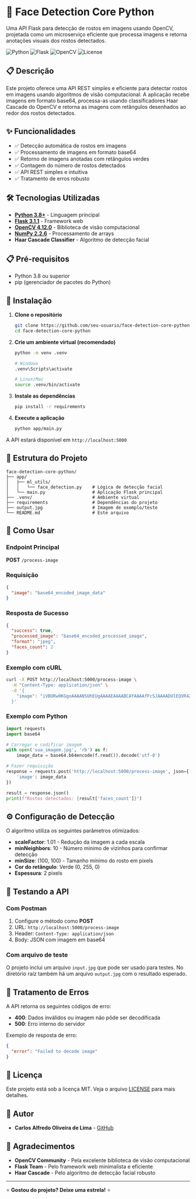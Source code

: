 # 🎯 Face Detection Core Python

Uma API Flask para detecção de rostos em imagens usando OpenCV, projetada como um microserviço eficiente que processa imagens e retorna anotações visuais dos rostos detectados.

![Python](https://img.shields.io/badge/python-3.8+-blue.svg)
![Flask](https://img.shields.io/badge/flask-3.1.1-green.svg)
![OpenCV](https://img.shields.io/badge/opencv-4.12.0-red.svg)
![License](https://img.shields.io/badge/license-MIT-blue.svg)

## 📋 Descrição

Este projeto oferece uma API REST simples e eficiente para detectar rostos em imagens usando algoritmos de visão computacional. A aplicação recebe imagens em formato base64, processa-as usando classificadores Haar Cascade do OpenCV e retorna as imagens com retângulos desenhados ao redor dos rostos detectados.

## ✨ Funcionalidades

- ✅ Detecção automática de rostos em imagens
- ✅ Processamento de imagens em formato base64
- ✅ Retorno de imagens anotadas com retângulos verdes
- ✅ Contagem do número de rostos detectados
- ✅ API REST simples e intuitiva
- ✅ Tratamento de erros robusto

## 🛠️ Tecnologias Utilizadas

- **[Python 3.8+](https://python.org/)** - Linguagem principal
- **[Flask 3.1.1](https://flask.palletsprojects.com/)** - Framework web
- **[OpenCV 4.12.0](https://opencv.org/)** - Biblioteca de visão computacional
- **[NumPy 2.2.6](https://numpy.org/)** - Processamento de arrays
- **Haar Cascade Classifier** - Algoritmo de detecção facial

## 📋 Pré-requisitos

- Python 3.8 ou superior
- pip (gerenciador de pacotes do Python)

## 🚀 Instalação

1. **Clone o repositório**
   ```bash
   git clone https://github.com/seu-usuario/face-detection-core-python.git
   cd face-detection-core-python
   ```

2. **Crie um ambiente virtual (recomendado)**
   ```bash
   python -m venv .venv

   # Windows
   .venv\Scripts\activate

   # Linux/Mac
   source .venv/bin/activate
   ```

3. **Instale as dependências**
   ```bash
   pip install -r requirements
   ```

4. **Execute a aplicação**
   ```bash
   python app/main.py
   ```

A API estará disponível em `http://localhost:5000`

## 📁 Estrutura do Projeto

```
face-detection-core-python/
├── app/
│   ├── ml_utils/
│   │   └── face_detection.py    # Lógica de detecção facial
│   └── main.py                  # Aplicação Flask principal
├── .venv/                       # Ambiente virtual
├── requirements                 # Dependências do projeto
├── output.jpg                   # Imagem de exemplo/teste
└── README.md                    # Este arquivo
```

## 🔧 Como Usar

### Endpoint Principal

**POST** `/process-image`

### Requisição

```json
{
  "image": "base64_encoded_image_data"
}
```

### Resposta de Sucesso

```json
{
  "success": true,
  "processed_image": "base64_encoded_processed_image",
  "format": "jpeg",
  "faces_count": 2
}
```

### Exemplo com cURL

```bash
curl -X POST http://localhost:5000/process-image \
  -H "Content-Type: application/json" \
  -d '{
    "image": "iVBORw0KGgoAAAANSUhEUgAAAAEAAAABCAYAAAAfFcSJAAAADUlEQVR42mNkYPhfDwAChAG..."
  }'
```

### Exemplo com Python

```python
import requests
import base64

# Carregar e codificar imagem
with open('sua_imagem.jpg', 'rb') as f:
    image_data = base64.b64encode(f.read()).decode('utf-8')

# Fazer requisição
response = requests.post('http://localhost:5000/process-image', json={
    'image': image_data
})

result = response.json()
print(f"Rostos detectados: {result['faces_count']}")
```

## ⚙️ Configuração de Detecção

O algoritmo utiliza os seguintes parâmetros otimizados:

- **scaleFactor**: 1.01 - Redução da imagem a cada escala
- **minNeighbors**: 10 - Número mínimo de vizinhos para confirmar detecção
- **minSize**: (100, 100) - Tamanho mínimo do rosto em pixels
- **Cor do retângulo**: Verde (0, 255, 0)
- **Espessura**: 2 pixels

## 🧪 Testando a API

### Com Postman

1. Configure o método como **POST**
2. URL: `http://localhost:5000/process-image`
3. Header: `Content-Type: application/json`
4. Body: JSON com imagem em base64

### Com arquivo de teste

O projeto inclui um arquivo `input.jpg` que pode ser usado para testes.
No diretório raíz também há um arquivo `output.jpg` com o resultado esperado.

## 🚨 Tratamento de Erros

A API retorna os seguintes códigos de erro:

- **400**: Dados inválidos ou imagem não pôde ser decodificada
- **500**: Erro interno do servidor

Exemplo de resposta de erro:

```json
{
  "error": "Failed to decode image"
}
```

## 📄 Licença

Este projeto está sob a licença MIT. Veja o arquivo [LICENSE](LICENSE) para mais detalhes.

## 👥 Autor

- **Carlos Alfredo Oliveira de Lima** - [GitHub](https://github.com/CarlosAlfredoOliveiraDeLima)

## 🙏 Agradecimentos

- **OpenCV Community** - Pela excelente biblioteca de visão computacional
- **Flask Team** - Pelo framework web minimalista e eficiente
- **Haar Cascade** - Pelo algoritmo de detecção facial robusto

---

⭐ **Gostou do projeto? Deixe uma estrela!** ⭐